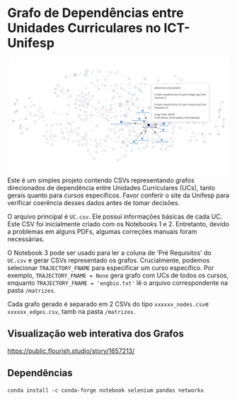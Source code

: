 # Grafo de Dependências entre Unidades Curriculares no ICT-Unifesp
[![Visualização](https://github.com/brunoklaus/ict-unifesp-ucs/blob/aa5ce25b4b33d5dd4846819205149e8b83a3ef88/cover.png)](
https://public.flourish.studio/story/1657213/)
Este é um simples projeto contendo CSVs representando grafos direcionados de dependência entre Unidades Curriculares (UCs), tanto gerais quanto para cursos específicos.  Favor conferir o site da Unifesp para verificar coerência desses dados antes de tomar decisões.


O arquivo principal é ``UC.csv``. Ele possui informações básicas de cada UC. Este CSV foi inicialmente criado com os Notebooks 1 e 2. Entretanto, devido a problemas em alguns PDFs, algumas correções manuais foram necessárias. 

O Notebook 3 pode ser usado para ler a coluna de 'Pré Requisitos' do  ``UC.csv`` e gerar CSVs representado os grafos. Crucialmente, podemos selecionar ``TRAJECTORY_FNAME`` para especificar um curso específico. Por exemplo, ``TRAJECTORY_FNAME = None`` gera grafo com UCs de todos os cursos, enquanto ``TRAJECTORY_FNAME = 'engbio.txt'`` lê o arquivo correspondente na pasta ``/matrizes``.

Cada grafo gerado é separado em 2 CSVs do tipo ``xxxxxx_nodes.csv``e ``xxxxxx_edges.csv``, tamb na pasta `/matrizes`.

## Visualização web interativa dos Grafos
https://public.flourish.studio/story/1657213/

## Dependências
``conda install -c conda-forge notebook selenium pandas networkx``



